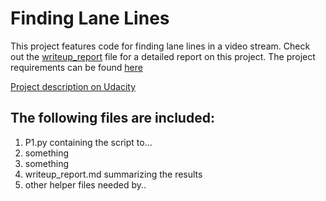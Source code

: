 
# Finding Lane Lines

This project features code for finding lane lines in a video stream. Check out the [writeup_report](https://github.com/KvalheimRacing/CarND/blob/master/P1_Lane_Lines/writeup_report.md) file for a detailed report on this project.
The project requirements can be found [here](https://review.udacity.com/#!/rubrics/322/view)

[Project description on Udacity](https://github.com/udacity/CarND-LaneLines-P1)

## The following files are included:

1. P1.py containing the script to...
2. something
3. something
4. writeup_report.md summarizing the results
5. other helper files needed by..
